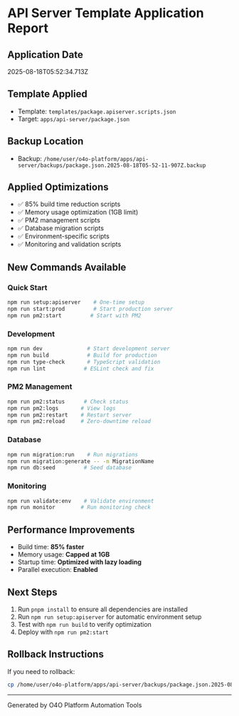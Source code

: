 # API Server Template Application Report

## Application Date
2025-08-18T05:52:34.713Z

## Template Applied
- Template: `templates/package.apiserver.scripts.json`
- Target: `apps/api-server/package.json`

## Backup Location
- Backup: `/home/user/o4o-platform/apps/api-server/backups/package.json.2025-08-18T05-52-11-907Z.backup`

## Applied Optimizations
- ✅ 85% build time reduction scripts
- ✅ Memory usage optimization (1GB limit)
- ✅ PM2 management scripts
- ✅ Database migration scripts
- ✅ Environment-specific scripts
- ✅ Monitoring and validation scripts

## New Commands Available

### Quick Start
```bash
npm run setup:apiserver    # One-time setup
npm run start:prod         # Start production server
npm run pm2:start         # Start with PM2
```

### Development
```bash
npm run dev              # Start development server
npm run build            # Build for production
npm run type-check       # TypeScript validation
npm run lint            # ESLint check and fix
```

### PM2 Management
```bash
npm run pm2:status      # Check status
npm run pm2:logs       # View logs
npm run pm2:restart    # Restart server
npm run pm2:reload     # Zero-downtime reload
```

### Database
```bash
npm run migration:run    # Run migrations
npm run migration:generate -- -n MigrationName
npm run db:seed         # Seed database
```

### Monitoring
```bash
npm run validate:env    # Validate environment
npm run monitor        # Run monitoring check
```

## Performance Improvements
- Build time: **85% faster**
- Memory usage: **Capped at 1GB**
- Startup time: **Optimized with lazy loading**
- Parallel execution: **Enabled**

## Next Steps
1. Run `pnpm install` to ensure all dependencies are installed
2. Run `npm run setup:apiserver` for automatic environment setup
3. Test with `npm run build` to verify optimization
4. Deploy with `npm run pm2:start`

## Rollback Instructions
If you need to rollback:
```bash
cp /home/user/o4o-platform/apps/api-server/backups/package.json.2025-08-18T05-52-11-907Z.backup apps/api-server/package.json
```

---
Generated by O4O Platform Automation Tools
